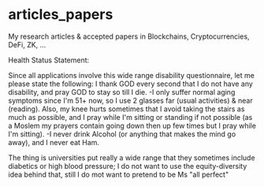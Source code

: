 # articles_papers
My research articles &amp; accepted papers in Blockchains, Cryptocurrencies, DeFi, ZK, ...

Health Status Statement:


Since all applications involve this wide range disability questionnaire, let me please state the
following:
I thank GOD every second that I do not have any disability, and pray GOD to stay so till I die.
-I only suffer normal aging symptoms since I'm 51+ now, so I use 2 glasses far (usual activities)
& near (reading). Also, my knee hurts sometimes that I avoid taking the stairs as much as
possible, and I pray while I'm sitting or standing if not possible (as a Moslem my prayers contain
going down then up few times but I pray while I'm sitting).
-I never drink Alcohol (or anything that makes the mind go away), and I never eat Ham.

The thing is universities put really a wide range that they sometimes include diabetics or high blood pressure; I do not want to use the equity-diversity idea behind that, still I do mot want to pretend to be Ms "all perfect" 

